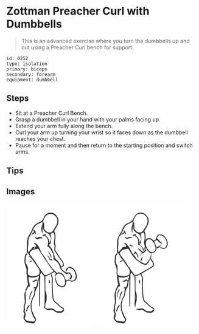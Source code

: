 # Zottman Preacher Curl with Dumbbells
> This is an advanced exercise where you turn the dumbbells up and out using a Preacher Curl bench for support.

``` 
id: 0252 
type: isolation 
primary: biceps 
secondary: forearm 
equipment: dumbbell 
``` 

## Steps

 - Sit at a Preacher Curl Bench.
 - Grasp a dumbbell in your hand with your palms facing up.
 - Extend your arm fully along the bench.
 - Curl your arm up turning your wrist so it faces down as the dumbbell reaches your chest.
 - Pause for a moment and then return to the starting position and switch arms.

## Tips


## Images

<svg width="175pt" height="250pt" viewBox="0 0 175 250" xmlns="http://www.w3.org/2000/svg">
  <g fill="#FFF">
    <path d="M0 0h175v250H0V0m73.35 30.16c-.9 3.08-3.5 5.2-5.91 7.12-4.62 2.14-9.83 3.98-12.88 8.31-3.55 4.48-4.59 10.3-7.75 14.99-2.89 4.33-5.34 9.15-6.02 14.35-.03 7.84-.3 15.69-.71 23.5 1.2.34 2.41.63 3.63.9l-1.16-.03c2 3.07 3.91 6.19 5.92 9.26l-3.67-3.49-.59.92c2.88 2.29 6.19 4.4 7.98 7.71 3.24 5.38 7.22 10.23 10.83 15.34 2.93 3.5 2.7 8.59 1.5 12.72-4.73 3.51-11.08 3.99-16.7 2.93-1.99-.84-4.39-1.73-5.59-3.55 0-4.38.42-8.75.29-13.12-.89-2.83-1.98-5.72-4.18-7.81-1.32-5.15.12-10.35-.08-15.55 1.02-.8 2.04-1.59 3.08-2.35-.28-1.13-.62-2.23-.99-3.33-1.28 2.32-3.98 4.04-4.07 6.89-.39 4.36-.96 8.78-.42 13.15 1.13 4.01 2.68 7.9 3.74 11.93.4 3.4-.15 6.82-.19 10.23.33.41.99 1.24 1.32 1.65-.5 6.19.68 12.27 2.05 18.26-1.63 3.86-3.69 7.53-5.26 11.42.44.81.89 1.62 1.35 2.43 1.28-3.5 2.93-6.87 4.98-9.99.84.23 1.67.46 2.51.7-.13-6.5-2.92-12.54-2.98-19.01 7.03 1.97 14.87 1.61 21.08-2.52-.55 3.12-1.19 6.22-2.38 9.17-1.03-.64-2.06-1.29-3.1-1.9-2.33 1.23-4.68 2.45-6.86 3.92-.35.24-1.05.72-1.4.95 3.9.1 7.52-1.23 10.92-3.03-.85 4.57-1.1 9.36-3.28 13.57-.28-.01-.84-.04-1.12-.05l-.44-.26c-2-.08-3 1.72-4.17 3 .8-.2 2.41-.59 3.21-.79l.75-.07c-2.41 4.59-.72 10.13-3.05 14.79-3.28 6.68-6.71 13.9-5.69 21.55.57 3.53-.01 7.27 1.52 10.6 1.89 4.69 3.09 9.8 6.33 13.8 1.32 1.48.07 3.42-.13 5.09-4.87.59-9.74-.25-14.52-1.12-2.62-1.12-5.81-3.93-4.34-7.09 1.06-3.05 2.37-6.66.25-9.59-1.53-1.99-.4-4.47-.07-6.65-2.42-5.08 1.74-9.86 1.38-15 .29-6.23-1.02-12.48.13-18.67-.44-.78-.88-1.57-1.34-2.34-1.69 5.52-1.96 11.36-1.02 17.04.88 4.99-.21 10.13-2.17 14.75 1.27 3.07-.16 6.08-.6 9.14.68 1.25 1.58 2.34 2.4 3.5-.13 2.97-1.53 5.65-2.07 8.54.38 3.09 2.33 5.85 4.52 7.98 3.2 2.94 7.82 2.16 11.72 3.28 2.54.77 5.65-.08 6.83-2.61 1.01-2.25 2.75-5.09.92-7.39-2.91-4.64-4.76-9.81-6.99-14.78-1.61-3.31-.63-7.09-1.16-10.61-.56-4.44 1.76-8.48 2.45-12.76 1.62-2.5 3.21-5.06 4.22-7.87.71-2.73.52-5.63 1.49-8.3.94-3.58 3.77-6.32 4.43-10 .73-4.68 1.28-9.41 2.53-14.01.69 18.63-.42 37.3.45 55.91.64-1.16 1.45-2.35 1.32-3.75.2-20.4.21-40.81.46-61.21l2.01-1.74c-.14-.78-.29-1.56-.44-2.33 1.99 2.68 3.13 6.19 6.24 7.83 1.02 12.13.6 24.29.97 36.44-.08 7.72-.53 15.43-.32 23.15-.44.91-.87 1.82-1.3 2.74 2.86 2.65 6.05 4.94 10.08 5.25 1.96-.36 4-1.38 6-.73 3.5 1.65 6.5 4.21 10.07 5.73 2.94.29 5.99.61 8.91.03 1.64-.99 3.17-2.21 4.43-3.66.29-1.7-.04-3.43-.08-5.13-2.5-2.25-6.13-2.79-8.32-5.39-3.1-3.33-6.63-6.21-10.09-9.16-2.81-4.32-2.29-9.85-3.03-14.75-.13-8.71-1.43-17.45-.23-26.13.74-4.19-1.51-7.96-2.75-11.81-.19 0-.59-.01-.79-.02-1.36 3.59 2.76 7.1 1.93 10.92-1.86 8.91.13 17.93.2 26.9.36 5.05.46 10.36 2.57 15.04 2.56 3.01 5.87 5.32 8.73 8.05 3.03 3.88 7.95 5.4 11.29 8.94-1.78 1.32-3.64 2.55-5.58 3.62-2.52-.23-5.05-.4-7.58-.26-3.33-1.42-5.74-4.49-9.22-5.56-4.72-.33-9.98 1.92-14.1-1.48.29-2.71.39-5.44.5-8.17 3.33-4.48 2.32-10.23 2.55-15.43-.01-3.44-1.24-6.72-2.6-9.83-.16-9.75-.06-19.51.04-29.26 6.72-.48 11.78-5.39 17.74-7.99 1.05 1.09 2.12 2.16 3.2 3.22-3.34 3.98-1.12 9.16-1.27 13.78 1.54 4.03 2.79 8.88 6.95 11.04 2.76 1.49 6.08 3.46 9.21 1.82 4.31-1.75 5.46-6.72 5.64-10.89 1.41-.64 2.82-1.29 4.23-1.95 3.22 1.63 6.93 2.42 10.51 1.66 3.65-1.57 5.38-5.42 6.04-9.12-.83-7.52-3.6-16.6-11.81-18.85-3.16-1.7-6.07.91-8.78 2.29-.84 2.32-2.43 4.81-.8 7.16 1.13-2.97 2.86-5.63 4.64-8.23 3.1.44 6.49.87 8.81 3.2 3.39 2.76 4.39 7.2 5.36 11.23.96 3.7-.37 7.96-3.43 10.3-2.5.79-5.17.21-7.74.19-.82-.68-1.63-1.37-2.44-2.04-1.62.85-3.3 1.59-4.97 2.33-1.36-2.7-2.72-5.41-3.76-8.25-1.56-4.74-6.42-7.77-11.24-8.17-.74.38-2.22 1.16-2.97 1.54-4.83-4.5-9.79-8.98-13.15-14.76-3.37-3.83-6.28-7.98-8.55-12.56-3.08-6.27-9.22-10.62-11.13-17.5-2.42-6.26-5.71-14.13-13.26-15.13 1.65 2.8 6.22 4.63 4.14 8.44l-1.06-1.3c-.18 1.21-.36 2.41-.55 3.62-1.44.67-2.87 1.35-4.29 2.04.63-.73 1.88-2.19 2.5-2.92l.32 1.07c.16-.68.47-2.04.63-2.73-.95.09-2.85.26-3.8.35-2.32 3.9-5.68 6.99-8.74 10.29-1.61-7.26.77-14.54.25-21.85-.29-4.52 2.35-8.38 3.92-12.42l.77 1.25c.15-1.11.31-2.23.5-3.34 3.84-5.58 5.11-12.92 10.4-17.55 3.72-2.65 8.48-3.42 12.05-6.37 1.33 4.46-1.51 8.36-2.15 12.63-.11 3.83.84 7.65 2.22 11.2.49-5.46-.12-10.98 1.26-16.36.04 3.37-.17 7.06 1.89 9.94 2.27 3.64 6.28 5.52 10.13 7 1.74 3.8 4.34 7.68 3.01 12.05a37.39 37.39 0 0 0-2.85 6.48c.98-6.05-1.98-12.53-7.41-15.5.16-1.18.31-2.36.44-3.55-2.03.8-4.06 1.61-6.11 2.36-.08.37-.25 1.13-.33 1.51 4.48-1.11 8.21 2.67 10.24 6.24 1.41 4.7 1.36 9.96-.51 14.55 6.35 2.57 7.8 9.71 11.55 14.73.2 2.87.32 5.76.89 8.6-.24.61-.48 1.23-.72 1.85 3.24 2.8 7.27 4.75 9.83 8.26 2.51 4.2 3.2 9.24 5.7 13.44 3.41 3.02 7.04 5.81 10.73 8.49 1.55-.7 3.12-1.34 4.67-2.05 1.96 1.97 4.85 4.1 3.54 7.29-.26-.05-.78-.14-1.04-.18-.33.82-.97 2.47-1.3 3.29.44.73.89 1.46 1.34 2.18 2.37-1.5 2.72-4.33 3.84-6.67-1.07-2.92-3.04-5.34-5.07-7.64-2.38.09-4.75.1-7.12.2-3.71-2.68-8.37-5.04-9.73-9.76 2.11-.85 3.92-2.25 5.56-3.79.56-7.73-5.98-13.01-9.7-19.02-2.15-4.28-5.76-7.68-7.32-12.26-.73-3.05 1.5-6.08.43-9.11-.8-2.57-1.69-5.24-.99-7.96 1.53-6.62 1.45-13.85-1.55-20.06 3.07-5.77 7.54-11.18 8.37-17.86.9-6.1-2.35-12.08-7.01-15.83-3.48-2.85-8.4-3.21-12.65-2.23-4.7 1.4-8.24 5.57-9.68 10.15M53.29 53.18c.24 1.65.68 3.25 1.2 4.83-1.76 1.54-4.51 2.61-5.34 4.82 2.38-.03 4.31-2 6.41-2.97.4.92 1.21 2.76 1.61 3.68 1.61-3.83.47-9.08-3.88-10.36m9.27 15.3c-2.56 1.74-5.15-.45-7.71-.98 1.64 1.65 3.45 3.12 5.13 4.73.66-.01 1.33-.03 1.99-.04 2.58-1.87 5.73-1.88 8.77-1.48-.02-.52-.07-1.57-.09-2.1-2.64-.65-5.53-1.54-8.09-.13m19.26 26.39c2.13 4.83 4.91 9.34 6.86 14.25.12-1.72.45-3.6-.57-5.13-1.82-3.2-3.46-6.65-6.29-9.12m3.29 17.37c1.97.87 3.92 1.77 5.92 2.56-.49-1.09-1.01-2.16-1.54-3.23-.67 0-2.02.01-2.7.02-1.96-3.03-3.64-6.32-6.68-8.45 1.64 3.05 3.51 5.97 5 9.1m-40.97 5.44c2.19-.67 4.49-1.18 6.37-2.58-.16-.25-.49-.75-.66-1-2.24.35-3.78 2.47-5.71 3.58m39.65 40.77h2.49c-.44-2.43-.84-4.87-1.52-7.24-1.24 2.23-.97 4.8-.97 7.24m-34.2 16.26c-2.85 5.48-5.22 11.5-3.77 17.8.5-2.23.69-4.5 1.09-6.74 1.01-4.38 3.64-8.16 4.83-12.48-.72.47-1.44.94-2.15 1.42m-5.74 27.95c-2.53 2.95-4.09 6.55-4.64 10.39-.3.4-.91 1.18-1.22 1.57.6-.01 1.79-.04 2.39-.06 1.1-4.34 2.88-8.46 5.82-11.88-.59 0-1.76-.01-2.35-.02z"/>
    <path d="M79.59 24.53c8.05-6.59 22.05 1.25 20.92 11.48.42 5.35-2.81 9.84-5.5 14.15-2.01 3.04-3.54 6.72-6.98 8.45-4.64 1.26-9.24-1.02-11.86-4.87-3.04-2.91-.64-7.36-2.1-10.85 1.15-2.22-.9-4.09-1.8-5.96 1.63-4.51 3.12-9.58 7.32-12.4zM86.93 61.72c2-1.01 3.95-2.12 5.9-3.23 4.19 7.19.71 15.6.84 23.28.58 1.33 1.1 2.68 1.59 4.04-.6 2.72-.85 5.51-.82 8.29 5.18 7.87 10 16.02 15.96 23.33.63 1.75 1.45 3.55 1.24 5.47-.79 1.57-2.28 2.64-3.43 3.94-2.3-7.08-7.26-12.69-12.6-17.69-.26-2.73-.75-5.44-1.84-7.97-2.05-5.82-4.23-12.05-9.02-16.22-.04-.71-.11-2.14-.15-2.86.67-.27 2.01-.82 2.68-1.09.76-6.35 2.16-13.17-.35-19.29zM51.17 93.63c3.65-1.47 7.54-2.18 11.35-3.13 9.61 15.4 19.57 30.62 30.62 45.02-5.83 2.83-11.18 7.78-18.09 7.2-2.17-3.4-4.86-6.42-7.18-9.71-1.38-1.86-2.17-4.14-3.84-5.78-4.22-5.91-7.63-12.39-12.33-17.96-2.32-2.72-4-5.91-5.99-8.87 1.09-2.72 2.65-5.52 5.46-6.77zM96.39 145.77c1.4-1.88 2.27-4.51 4.53-5.49 2.78-.43 6.1-.67 8.11 1.7 5.02 3.61 6.91 10.11 6.82 16.05.01 2.61-1.47 5.21-3.7 6.56-5.72 1.49-11.38-3.57-13.07-8.75-1.01-3.33-2.05-6.65-2.69-10.07z"/>
  </g>
  <g fill="#333">
    <path d="M73.35 30.16c1.44-4.58 4.98-8.75 9.68-10.15 4.25-.98 9.17-.62 12.65 2.23 4.66 3.75 7.91 9.73 7.01 15.83-.83 6.68-5.3 12.09-8.37 17.86 3 6.21 3.08 13.44 1.55 20.06-.7 2.72.19 5.39.99 7.96 1.07 3.03-1.16 6.06-.43 9.11 1.56 4.58 5.17 7.98 7.32 12.26 3.72 6.01 10.26 11.29 9.7 19.02-1.64 1.54-3.45 2.94-5.56 3.79 1.36 4.72 6.02 7.08 9.73 9.76 2.37-.1 4.74-.11 7.12-.2 2.03 2.3 4 4.72 5.07 7.64-1.12 2.34-1.47 5.17-3.84 6.67-.45-.72-.9-1.45-1.34-2.18.33-.82.97-2.47 1.3-3.29.26.04.78.13 1.04.18 1.31-3.19-1.58-5.32-3.54-7.29-1.55.71-3.12 1.35-4.67 2.05-3.69-2.68-7.32-5.47-10.73-8.49-2.5-4.2-3.19-9.24-5.7-13.44-2.56-3.51-6.59-5.46-9.83-8.26.24-.62.48-1.24.72-1.85-.57-2.84-.69-5.73-.89-8.6-3.75-5.02-5.2-12.16-11.55-14.73 1.87-4.59 1.92-9.85.51-14.55-2.03-3.57-5.76-7.35-10.24-6.24.08-.38.25-1.14.33-1.51 2.05-.75 4.08-1.56 6.11-2.36-.13 1.19-.28 2.37-.44 3.55 5.43 2.97 8.39 9.45 7.41 15.5.74-2.24 1.7-4.42 2.85-6.48 1.33-4.37-1.27-8.25-3.01-12.05-3.85-1.48-7.86-3.36-10.13-7-2.06-2.88-1.85-6.57-1.89-9.94-1.38 5.38-.77 10.9-1.26 16.36-1.38-3.55-2.33-7.37-2.22-11.2.64-4.27 3.48-8.17 2.15-12.63-3.57 2.95-8.33 3.72-12.05 6.37-5.29 4.63-6.56 11.97-10.4 17.55-.19 1.11-.35 2.23-.5 3.34l-.77-1.25c-1.57 4.04-4.21 7.9-3.92 12.42.52 7.31-1.86 14.59-.25 21.85 3.06-3.3 6.42-6.39 8.74-10.29.95-.09 2.85-.26 3.8-.35-.16.69-.47 2.05-.63 2.73l-.32-1.07c-.62.73-1.87 2.19-2.5 2.92 1.42-.69 2.85-1.37 4.29-2.04.19-1.21.37-2.41.55-3.62l1.06 1.3c2.08-3.81-2.49-5.64-4.14-8.44 7.55 1 10.84 8.87 13.26 15.13 1.91 6.88 8.05 11.23 11.13 17.5 2.27 4.58 5.18 8.73 8.55 12.56 3.36 5.78 8.32 10.26 13.15 14.76.75-.38 2.23-1.16 2.97-1.54 4.82.4 9.68 3.43 11.24 8.17 1.04 2.84 2.4 5.55 3.76 8.25 1.67-.74 3.35-1.48 4.97-2.33.81.67 1.62 1.36 2.44 2.04 2.57.02 5.24.6 7.74-.19 3.06-2.34 4.39-6.6 3.43-10.3-.97-4.03-1.97-8.47-5.36-11.23-2.32-2.33-5.71-2.76-8.81-3.2-1.78 2.6-3.51 5.26-4.64 8.23-1.63-2.35-.04-4.84.8-7.16 2.71-1.38 5.62-3.99 8.78-2.29 8.21 2.25 10.98 11.33 11.81 18.85-.66 3.7-2.39 7.55-6.04 9.12-3.58.76-7.29-.03-10.51-1.66-1.41.66-2.82 1.31-4.23 1.95-.18 4.17-1.33 9.14-5.64 10.89-3.13 1.64-6.45-.33-9.21-1.82-4.16-2.16-5.41-7.01-6.95-11.04.15-4.62-2.07-9.8 1.27-13.78-1.08-1.06-2.15-2.13-3.2-3.22-5.96 2.6-11.02 7.51-17.74 7.99-.1 9.75-.2 19.51-.04 29.26 1.36 3.11 2.59 6.39 2.6 9.83-.23 5.2.78 10.95-2.55 15.43-.11 2.73-.21 5.46-.5 8.17 4.12 3.4 9.38 1.15 14.1 1.48 3.48 1.07 5.89 4.14 9.22 5.56 2.53-.14 5.06.03 7.58.26 1.94-1.07 3.8-2.3 5.58-3.62-3.34-3.54-8.26-5.06-11.29-8.94-2.86-2.73-6.17-5.04-8.73-8.05-2.11-4.68-2.21-9.99-2.57-15.04-.07-8.97-2.06-17.99-.2-26.9.83-3.82-3.29-7.33-1.93-10.92.2.01.6.02.79.02 1.24 3.85 3.49 7.62 2.75 11.81-1.2 8.68.1 17.42.23 26.13.74 4.9.22 10.43 3.03 14.75 3.46 2.95 6.99 5.83 10.09 9.16 2.19 2.6 5.82 3.14 8.32 5.39.04 1.7.37 3.43.08 5.13-1.26 1.45-2.79 2.67-4.43 3.66-2.92.58-5.97.26-8.91-.03-3.57-1.52-6.57-4.08-10.07-5.73-2-.65-4.04.37-6 .73-4.03-.31-7.22-2.6-10.08-5.25.43-.92.86-1.83 1.3-2.74-.21-7.72.24-15.43.32-23.15-.37-12.15.05-24.31-.97-36.44-3.11-1.64-4.25-5.15-6.24-7.83.15.77.3 1.55.44 2.33l-2.01 1.74c-.25 20.4-.26 40.81-.46 61.21.13 1.4-.68 2.59-1.32 3.75-.87-18.61.24-37.28-.45-55.91-1.25 4.6-1.8 9.33-2.53 14.01-.66 3.68-3.49 6.42-4.43 10-.97 2.67-.78 5.57-1.49 8.3-1.01 2.81-2.6 5.37-4.22 7.87-.69 4.28-3.01 8.32-2.45 12.76.53 3.52-.45 7.3 1.16 10.61 2.23 4.97 4.08 10.14 6.99 14.78 1.83 2.3.09 5.14-.92 7.39-1.18 2.53-4.29 3.38-6.83 2.61-3.9-1.12-8.52-.34-11.72-3.28-2.19-2.13-4.14-4.89-4.52-7.98.54-2.89 1.94-5.57 2.07-8.54-.82-1.16-1.72-2.25-2.4-3.5.44-3.06 1.87-6.07.6-9.14 1.96-4.62 3.05-9.76 2.17-14.75-.94-5.68-.67-11.52 1.02-17.04.46.77.9 1.56 1.34 2.34-1.15 6.19.16 12.44-.13 18.67.36 5.14-3.8 9.92-1.38 15-.33 2.18-1.46 4.66.07 6.65 2.12 2.93.81 6.54-.25 9.59-1.47 3.16 1.72 5.97 4.34 7.09 4.78.87 9.65 1.71 14.52 1.12.2-1.67 1.45-3.61.13-5.09-3.24-4-4.44-9.11-6.33-13.8-1.53-3.33-.95-7.07-1.52-10.6-1.02-7.65 2.41-14.87 5.69-21.55 2.33-4.66.64-10.2 3.05-14.79l-.75.07c-.8.2-2.41.59-3.21.79 1.17-1.28 2.17-3.08 4.17-3l.44.26c.28.01.84.04 1.12.05 2.18-4.21 2.43-9 3.28-13.57-3.4 1.8-7.02 3.13-10.92 3.03.35-.23 1.05-.71 1.4-.95 2.18-1.47 4.53-2.69 6.86-3.92 1.04.61 2.07 1.26 3.1 1.9 1.19-2.95 1.83-6.05 2.38-9.17-6.21 4.13-14.05 4.49-21.08 2.52.06 6.47 2.85 12.51 2.98 19.01-.84-.24-1.67-.47-2.51-.7-2.05 3.12-3.7 6.49-4.98 9.99-.46-.81-.91-1.62-1.35-2.43 1.57-3.89 3.63-7.56 5.26-11.42-1.37-5.99-2.55-12.07-2.05-18.26-.33-.41-.99-1.24-1.32-1.65.04-3.41.59-6.83.19-10.23-1.06-4.03-2.61-7.92-3.74-11.93-.54-4.37.03-8.79.42-13.15.09-2.85 2.79-4.57 4.07-6.89.37 1.1.71 2.2.99 3.33-1.04.76-2.06 1.55-3.08 2.35.2 5.2-1.24 10.4.08 15.55 2.2 2.09 3.29 4.98 4.18 7.81.13 4.37-.29 8.74-.29 13.12 1.2 1.82 3.6 2.71 5.59 3.55 5.62 1.06 11.97.58 16.7-2.93 1.2-4.13 1.43-9.22-1.5-12.72-3.61-5.11-7.59-9.96-10.83-15.34-1.79-3.31-5.1-5.42-7.98-7.71l.59-.92 3.67 3.49c-2.01-3.07-3.92-6.19-5.92-9.26l1.16.03c-1.22-.27-2.43-.56-3.63-.9.41-7.81.68-15.66.71-23.5.68-5.2 3.13-10.02 6.02-14.35 3.16-4.69 4.2-10.51 7.75-14.99 3.05-4.33 8.26-6.17 12.88-8.31 2.41-1.92 5.01-4.04 5.91-7.12m6.24-5.63c-4.2 2.82-5.69 7.89-7.32 12.4.9 1.87 2.95 3.74 1.8 5.96 1.46 3.49-.94 7.94 2.1 10.85 2.62 3.85 7.22 6.13 11.86 4.87 3.44-1.73 4.97-5.41 6.98-8.45 2.69-4.31 5.92-8.8 5.5-14.15 1.13-10.23-12.87-18.07-20.92-11.48m7.34 37.19c2.51 6.12 1.11 12.94.35 19.29-.67.27-2.01.82-2.68 1.09.04.72.11 2.15.15 2.86 4.79 4.17 6.97 10.4 9.02 16.22 1.09 2.53 1.58 5.24 1.84 7.97 5.34 5 10.3 10.61 12.6 17.69 1.15-1.3 2.64-2.37 3.43-3.94.21-1.92-.61-3.72-1.24-5.47-5.96-7.31-10.78-15.46-15.96-23.33-.03-2.78.22-5.57.82-8.29-.49-1.36-1.01-2.71-1.59-4.04-.13-7.68 3.35-16.09-.84-23.28-1.95 1.11-3.9 2.22-5.9 3.23M51.17 93.63c-2.81 1.25-4.37 4.05-5.46 6.77 1.99 2.96 3.67 6.15 5.99 8.87 4.7 5.57 8.11 12.05 12.33 17.96 1.67 1.64 2.46 3.92 3.84 5.78 2.32 3.29 5.01 6.31 7.18 9.71 6.91.58 12.26-4.37 18.09-7.2-11.05-14.4-21.01-29.62-30.62-45.02-3.81.95-7.7 1.66-11.35 3.13m45.22 52.14c.64 3.42 1.68 6.74 2.69 10.07 1.69 5.18 7.35 10.24 13.07 8.75 2.23-1.35 3.71-3.95 3.7-6.56.09-5.94-1.8-12.44-6.82-16.05-2.01-2.37-5.33-2.13-8.11-1.7-2.26.98-3.13 3.61-4.53 5.49z"/>
    <path d="M53.29 53.18c4.35 1.28 5.49 6.53 3.88 10.36-.4-.92-1.21-2.76-1.61-3.68-2.1.97-4.03 2.94-6.41 2.97.83-2.21 3.58-3.28 5.34-4.82-.52-1.58-.96-3.18-1.2-4.83zM62.56 68.48c2.56-1.41 5.45-.52 8.09.13.02.53.07 1.58.09 2.1-3.04-.4-6.19-.39-8.77 1.48-.66.01-1.33.03-1.99.04-1.68-1.61-3.49-3.08-5.13-4.73 2.56.53 5.15 2.72 7.71.98zM81.82 94.87c2.83 2.47 4.47 5.92 6.29 9.12 1.02 1.53.69 3.41.57 5.13-1.95-4.91-4.73-9.42-6.86-14.25zM85.11 112.24c-1.49-3.13-3.36-6.05-5-9.1 3.04 2.13 4.72 5.42 6.68 8.45.68-.01 2.03-.02 2.7-.02.53 1.07 1.05 2.14 1.54 3.23-2-.79-3.95-1.69-5.92-2.56zM44.14 117.68c1.93-1.11 3.47-3.23 5.71-3.58.17.25.5.75.66 1-1.88 1.4-4.18 1.91-6.37 2.58zM83.79 158.45c0-2.44-.27-5.01.97-7.24.68 2.37 1.08 4.81 1.52 7.24h-2.49zM49.59 174.71c.71-.48 1.43-.95 2.15-1.42-1.19 4.32-3.82 8.1-4.83 12.48-.4 2.24-.59 4.51-1.09 6.74-1.45-6.3.92-12.32 3.77-17.8zM43.85 202.66c.59.01 1.76.02 2.35.02-2.94 3.42-4.72 7.54-5.82 11.88-.6.02-1.79.05-2.39.06.31-.39.92-1.17 1.22-1.57.55-3.84 2.11-7.44 4.64-10.39z"/>
  </g>
</svg>

<svg width="175pt" height="250pt" viewBox="0 0 175 250" xmlns="http://www.w3.org/2000/svg">
  <g fill="#FFF">
    <path d="M0 0h175v250H0V0m76.48 24.5c-2.86 2.56-2.7 6.92-5.45 9.52-1.39 1.39-2.71 2.87-4.25 4.11-3.27 1.61-6.94 2.5-9.84 4.79-3.45 3.19-5.51 7.54-7.16 11.87-1.9 5.18-5.93 9.27-7.56 14.59-2.61 5.52-.9 11.73-1.7 17.57-.59 3.76.29 7.54-.41 11.28.9.48 1.81.95 2.72 1.4 1.72 2.87 3.5 5.7 5.42 8.45l-4.81-2.81c2.67 2.34 5.81 4.23 7.8 7.26-2.34 1.73-4.67 3.48-7.13 5.05 2.99-.55 6.14-1.48 7.8-4.29 2.59 3.97 5.12 7.98 8.14 11.64 2.27 3.38 5.75 6.61 5.21 11.07-.21 2.12.49 5.24-1.74 6.44-6.62 3.95-15.06 3.31-21.82.09-1.32-6.11.5-12.44-.81-18.55-.41-1.86-2.28-2.97-2.71-4.82-1.05-4.68.14-9.42.21-14.13.99-1.45 2.32-2.63 3.44-3.96-.58-.58-1.16-1.15-1.73-1.73-1.14 1.6-2.38 3.13-3.65 4.64-.37 3.66-.7 7.33-.81 11.01-.4 4.75 2.03 9.02 3.23 13.48 1.6 3.67.44 7.7.66 11.54.65 2.26 1.41 4.53 1.19 6.93-.32 4.81 1.17 9.44 2.07 14.11-3.13 6.69-6.71 13.47-7.25 20.98-.36 4.36.66 8.66.82 13-.17 3.7-1.01 7.38-2.51 10.77.95 2.47.45 4.96-.3 7.39-.92 2.25 1.5 3.8 2.01 5.81.22 3.16-2.33 5.85-1.86 9.01 1.49 4.51 5.04 9.09 10.17 9.28 3.97-.09 8.77 2.96 12.05-.5 1.49-2.45 3.65-5.87 1.66-8.6-2.93-4.62-4.71-9.81-6.97-14.76-1.6-3.28-.62-7.04-1.16-10.53-.57-4.46 1.76-8.53 2.47-12.83 1.62-2.52 3.23-5.09 4.23-7.92.7-3.03.62-6.23 1.76-9.16 1.08-3.14 3.54-5.67 4.13-9.01.74-4.67 1.19-9.41 2.67-13.93.31 18.49-.41 37.01.24 55.48 1.11-.85 1.53-2.1 1.4-3.45.21-20.35.14-40.71.51-61.07.82-1.01 1.64-2.02 2.44-3.05 1.11 1.85 2.17 3.73 3.32 5.56l1.97.48c1.36 12.6.65 25.29 1.07 37.93.23 8.27-1.56 16.72.31 24.87 1.51-3.79.87-8.05 2.82-11.71 1.03-6.97 1.34-14.59-1.99-21.05-.24-9.89.33-19.78-.16-29.66 1.2-.04 2.4-.07 3.6-.1 2.39-.96 4.73-2.05 7.03-3.23.48 2.75 1.73 5.27 2.46 7.95.5 4.34-.77 8.65-.49 13 .24 3.71.59 7.43.57 11.16l.4.67c.09 6.79-.01 13.94 2.66 20.3 2.46 2.96 5.76 5.13 8.63 7.69 2.78 4.21 8.02 5.51 11.32 9.19a37.949 37.949 0 0 1-5.64 3.64c-2.42-.25-4.86-.43-7.29-.26-3.3-1.25-5.63-4.13-8.87-5.47-4.52-.6-8.96 1.17-13.5 1.06 1.99 1.28 4.34 1.7 6.61 2.25 1.91-.41 3.89-1.39 5.85-.78 3.51 1.64 6.51 4.2 10.07 5.74 2.97.31 6.07.64 9.02.02 1.64-1 3.15-2.25 4.43-3.69.2-1.66-.06-3.32-.12-4.98-1.98-1.81-4.48-2.8-6.82-4.04-2.61-2.4-5.13-4.91-7.7-7.36-1.69-1.65-4.15-2.72-4.96-5.09-1.43-4.18-1.41-8.66-2.04-12.99.06-8.75-1.47-17.51-.13-26.23.72-4.54-1.85-8.59-3.46-12.63 4.1-2.03 7.8-4.75 11.83-6.9 4.61-2.77 9.94-4.67 13.32-9.08.76-5.7-3.39-10-6.26-14.4.7-3.41 1.07-6.9 1.06-10.39 3.29-.84 8.03-1.38 8.88-5.39 1.74-3.93 1.42-8.6-1.33-11.98-.72-1.99-1.34-4.01-1.94-6.03 2.1-.72 4.11-2.05 6.42-1.87 1.13 1.19 1.88 2.66 2.71 4.06 1.3.42 2.61.82 3.92 1.21.2 1.15.4 2.29.59 3.43-1.52 1.08-3.04 2.14-4.62 3.13-2.24.6-4.63 1.58-3.97 4.45 1.48-.6 2.95-1.2 4.44-1.8.6-.76 1.23-1.5 1.88-2.22 1.73-2.62 4.22-5.02 3.1-8.46-4.1-.69-4.93-5.7-8.73-6.76-.35-2.85 1.11-5.2 3.2-6.97 12.61-1.67 20.96 16.85 11.76 25.29-2.55-.33-5.29-.3-7.54-1.72-.56.4-1.11.8-1.65 1.2 2.15.9 4.34 1.7 6.59 2.32 1.37-.44 2.74-.85 4.13-1.21 2.46-1.96 3.88-4.98 4.35-8.04.5-6.26-2.94-12.04-6.96-16.55-3.34-3.36-8.28-3.43-12.61-2.38-1.76 2.12-2.62 4.72-3.18 7.39-.33 2.49-2.95 3.15-4.8 4.24-2.35-2-4.75-4.22-7.86-4.89-2.55-.48-4.97.69-7.19 1.77-.53 1.54-1.11 3.05-1.73 4.55 1.03-6.7 1.45-13.96-1.74-20.18 3.09-6.16 8.18-11.84 8.41-19.05.54-5.01-2.04-9.84-5.47-13.31-5.34-5.84-16.01-5.6-20.8.84m7.17 127.44c-.16 3.83 1.13 7.46 2.44 11-.21-1.53-.52-3.05-.89-4.55l1.27-.07c-.88-2.05-.13-5.63-2.82-6.38z"/>
    <path d="M80.86 22.75c4.4-1.34 9.86-1.97 13.72 1.11 3.59 2.86 6.53 7.3 5.92 12.08.47 6.36-3.96 11.38-6.95 16.54-1.79 3.14-4.38 7.03-8.55 6.36-4.2.35-7.29-3.04-9.56-6.1-2.24-2.88.63-7.05-1.8-9.79 2.13-1.96-.52-4.07-1.36-5.97 1.91-5.14 3.68-11.14 8.58-14.23z"/>
    <path d="M59.49 43.48c3.64-2.28 8.1-3.02 11.35-5.97 1.87 5.23-2.73 9.7-2.02 14.9.29 2.56.83 5.09 1.57 7.56 1.1-4.92-.45-10.55 2.43-14.95-.17 3.09-.95 6.51.93 9.27 2.16 3.99 6.39 6.14 10.49 7.62 1.78 3.83 4.43 7.76 3.02 12.16-1.12 2.09-2.67 4.23-2.09 6.75 2.6 1.1 2.59-2.21 2.75-3.89.22-5.07 1.23-10.43-1.01-15.22 1.97-.95 3.87-2.03 5.76-3.14.6 1.09 1.22 2.17 1.85 3.25.4 4.93.56 9.93-.65 14.77-.84 3.2.33 6.33 1.39 9.3-.57 2.43-.78 4.92-.76 7.41 2.2-.95 1.89-3.61 2.5-5.54 1.87 5.03 5.46 10.29 10.68 12.21-.66 4.87-1.6 9.97-4.83 13.87-1.93 2.25-3.16 5.24-5.8 6.78-3.56-.19-6.63-2.18-9.56-4.02-2.46-1.55-5.28-2.53-7.51-4.42-2.06-1.81-2.66-4.66-4.43-6.67-6.89-5.02-7.93-14.36-13.48-20.49-2.08-2.71-4.15-6.34-8.17-5.81 1.54 1.88 3.28 3.59 5.08 5.22-.57.99-1.18 1.97-1.79 2.95-1.81.02-3.63.04-5.44.03-2.13 3.98-5.5 7.01-8.64 10.16-1.08-4.45-.53-9.01-.02-13.49.63-4.64-1.08-9.44.57-13.96.6-2.48 2.2-4.5 3.65-6.52l.73 1.27c.11-1.14.23-2.27.37-3.4 2.65-2.77 3.15-6.71 5.01-9.94 1.68-2.9 3.31-6.03 6.07-8.05M53.08 53.8c.42 1.41.92 2.8 1.46 4.17-1.96 1.43-3.83 3.03-6.04 4.08.49.46.97.92 1.46 1.38 1.74-1.32 3.61-2.46 5.46-3.63.42 1.21.94 2.41 1.86 3.33 1.3-3.73-1-7.47-4.2-9.33m18.25 9.99c-.06.4-.17 1.2-.23 1.61 4.07-1.27 7.3 2.1 9.58 5.03 2.14 3.77 1.47 8.33 1.09 12.47 2.7.59 5.33 1.94 7.15 4.05 2.26 2.5 1.67 6.4 4.22 8.7 1.08-6.25-4.94-10.3-8.87-14.13 1.35-6.35-1.38-13.4-7.22-16.53.16-1.18.31-2.36.46-3.54-2.06.78-4.11 1.59-6.18 2.34m-15.83 3.5c.05.39.16 1.18.22 1.58 1.41.92 2.77 1.91 4.08 2.98 3.69-1.74 7.53-2.82 11.65-2.09-3.15-3.06-7.91-2.34-11.36-.24-1.52-.77-3.05-1.51-4.59-2.23m9.64 17.37c2.58.81 5.17 1.63 7.83 2.17-2.09-1.88-4.58-3.21-7.17-4.25-.16.52-.49 1.56-.66 2.08m15.75 5.6c2.87 3.02 6.37 5.38 8.77 8.9-1.84 2.1-3.58 4.33-4.71 6.91 1.91-.94 2.12-3.26 3.43-4.73 2.64-1.69 5.73-2.78 7.82-5.24.81-1.13 2.65-2.36 1.6-3.88-2.49-.48-3.2 3.23-5.24 4.26-1.39 1.32-2.82-.35-3.57-1.47-1.87-2.7-4.96-4.15-8.1-4.75m-8.34 12.04c2.18.23 3.59-1.33 4.5-3.07 2.54 2.89 3.4 6.66 5.13 10 .17-1.46.67-3.05-.12-4.42-1.53-3.26-2.93-6.83-6.05-8.92-.96 2.24-2.08 4.4-3.46 6.41m14.96 12.9c3.41-2.3 2.39-7.12 3.07-10.66-.51 3.79-3.85 6.74-3.07 10.66z"/>
    <path d="M100.56 72.71c2.95-1.15 6.52-.28 8.83 1.85 4.49 4.6 7.23 10.97 6.92 17.45-.79 5.69-9.09 7.22-12.62 3.16-2.7-2.89-4.34-6.57-6.07-10.07-.6-4.13-.84-9.67 2.94-12.39zM45.86 100.61c1.47-7.72 10.4-8.99 16.86-9.61 5.79 9.27 10.93 19.85 20.88 25.38 4.09 3.31 8.83 6.73 14.37 6.2 4.2-2.77 6.16-7.68 8-12.14 1.35 4.48 5.99 7.81 5.67 12.74-3.44 4.26-8.73 6.3-13.3 9.06-4.14 2.06-7.74 5.1-12.11 6.7-3.09 2.8-7.17 4.1-11.32 3.83-2.08-3.39-4.64-6.43-6.99-9.62-1.04-1.64-2.58-3.22-2.36-5.32-.37-.02-1.1-.07-1.46-.1-4.15-6.72-8.23-13.54-13.31-19.62-1.86-2.35-3.23-5.03-4.93-7.5zM43.42 146.64c6.99 1.98 14.86 1.66 21-2.53-.51 3.19-1.18 6.35-2.4 9.36-.97-.75-1.85-1.72-3.13-1.92-2.88 1.16-5.52 2.84-8.05 4.64 3.4-.01 7.01-.32 9.51-2.96 1.6 3.51.05 7.49-.93 10.98-.59.99-.5 3.18-2.19 2.61-.28-.2-.86-.59-1.15-.79-1.23 1.1-2.41 2.25-3.5 3.49 1.07-.28 2.14-.52 3.22-.73l.39.2c-1.74 4.88-.46 10.41-2.95 15.1-3.27 6.42-6.35 13.49-5.39 20.86.38 2.78.25 5.62.73 8.39 1.49 4.2 3.01 8.41 4.77 12.51.86 2.12 3.54 3.63 2.88 6.19 0 1.27-.87 2.65-2.28 2.52-3.65.51-7.25-.49-10.86-.86-2.96-.07-5.43-2.24-6.7-4.77-.21-3.83 3.3-7.69 1.01-11.44-1.88-2.2-1.09-4.98-.47-7.5-2.51-5.03 1.72-9.8 1.34-14.9.33-6.44-1.11-12.94.21-19.3 1.36-4.03 3.45-7.77 5.69-11.36.53.38 1.58 1.16 2.11 1.54.21-6.64-2.93-12.75-2.86-19.33m.37 24.59c-1.01 2.27-1.98 4.56-2.92 6.86-.21 2.89-.32 5.78-.41 8.66h.9c.17-2.28.25-4.56.3-6.84 1.12-2.95 2.62-5.71 4.25-8.4l-2.12-.28m2.05 21.13c.79-3.39.71-6.98 2.24-10.17 1.09-3.07 3.3-5.79 3.36-9.16-4.72 5.07-6.97 12.48-5.6 19.33m-1.99 10.32c-3.26 3.41-4.1 8.09-5.55 12.39 1.34-.38 2.62-1.03 2.78-2.57.81-3.7 2.87-6.86 5.05-9.87-.57.01-1.71.03-2.28.05zM77.48 193.99c-.37-4.44-.71-8.99.08-13.4.34 4.45.38 8.96-.08 13.4z"/>
  </g>
  <g fill="#333">
    <path d="M76.48 24.5c4.79-6.44 15.46-6.68 20.8-.84 3.43 3.47 6.01 8.3 5.47 13.31-.23 7.21-5.32 12.89-8.41 19.05 3.19 6.22 2.77 13.48 1.74 20.18.62-1.5 1.2-3.01 1.73-4.55 2.22-1.08 4.64-2.25 7.19-1.77 3.11.67 5.51 2.89 7.86 4.89 1.85-1.09 4.47-1.75 4.8-4.24.56-2.67 1.42-5.27 3.18-7.39 4.33-1.05 9.27-.98 12.61 2.38 4.02 4.51 7.46 10.29 6.96 16.55-.47 3.06-1.89 6.08-4.35 8.04-1.39.36-2.76.77-4.13 1.21-2.25-.62-4.44-1.42-6.59-2.32.54-.4 1.09-.8 1.65-1.2 2.25 1.42 4.99 1.39 7.54 1.72 9.2-8.44.85-26.96-11.76-25.29-2.09 1.77-3.55 4.12-3.2 6.97 3.8 1.06 4.63 6.07 8.73 6.76 1.12 3.44-1.37 5.84-3.1 8.46-.65.72-1.28 1.46-1.88 2.22-1.49.6-2.96 1.2-4.44 1.8-.66-2.87 1.73-3.85 3.97-4.45 1.58-.99 3.1-2.05 4.62-3.13-.19-1.14-.39-2.28-.59-3.43-1.31-.39-2.62-.79-3.92-1.21-.83-1.4-1.58-2.87-2.71-4.06-2.31-.18-4.32 1.15-6.42 1.87.6 2.02 1.22 4.04 1.94 6.03 2.75 3.38 3.07 8.05 1.33 11.98-.85 4.01-5.59 4.55-8.88 5.39.01 3.49-.36 6.98-1.06 10.39 2.87 4.4 7.02 8.7 6.26 14.4-3.38 4.41-8.71 6.31-13.32 9.08-4.03 2.15-7.73 4.87-11.83 6.9 1.61 4.04 4.18 8.09 3.46 12.63-1.34 8.72.19 17.48.13 26.23.63 4.33.61 8.81 2.04 12.99.81 2.37 3.27 3.44 4.96 5.09 2.57 2.45 5.09 4.96 7.7 7.36 2.34 1.24 4.84 2.23 6.82 4.04.06 1.66.32 3.32.12 4.98a19.598 19.598 0 0 1-4.43 3.69c-2.95.62-6.05.29-9.02-.02-3.56-1.54-6.56-4.1-10.07-5.74-1.96-.61-3.94.37-5.85.78-2.27-.55-4.62-.97-6.61-2.25 4.54.11 8.98-1.66 13.5-1.06 3.24 1.34 5.57 4.22 8.87 5.47 2.43-.17 4.87.01 7.29.26 1.99-1.05 3.87-2.26 5.64-3.64-3.3-3.68-8.54-4.98-11.32-9.19-2.87-2.56-6.17-4.73-8.63-7.69-2.67-6.36-2.57-13.51-2.66-20.3l-.4-.67c.02-3.73-.33-7.45-.57-11.16-.28-4.35.99-8.66.49-13-.73-2.68-1.98-5.2-2.46-7.95-2.3 1.18-4.64 2.27-7.03 3.23-1.2.03-2.4.06-3.6.1.49 9.88-.08 19.77.16 29.66 3.33 6.46 3.02 14.08 1.99 21.05-1.95 3.66-1.31 7.92-2.82 11.71-1.87-8.15-.08-16.6-.31-24.87-.42-12.64.29-25.33-1.07-37.93l-1.97-.48c-1.15-1.83-2.21-3.71-3.32-5.56-.8 1.03-1.62 2.04-2.44 3.05-.37 20.36-.3 40.72-.51 61.07.13 1.35-.29 2.6-1.4 3.45-.65-18.47.07-36.99-.24-55.48-1.48 4.52-1.93 9.26-2.67 13.93-.59 3.34-3.05 5.87-4.13 9.01-1.14 2.93-1.06 6.13-1.76 9.16-1 2.83-2.61 5.4-4.23 7.92-.71 4.3-3.04 8.37-2.47 12.83.54 3.49-.44 7.25 1.16 10.53 2.26 4.95 4.04 10.14 6.97 14.76 1.99 2.73-.17 6.15-1.66 8.6-3.28 3.46-8.08.41-12.05.5-5.13-.19-8.68-4.77-10.17-9.28-.47-3.16 2.08-5.85 1.86-9.01-.51-2.01-2.93-3.56-2.01-5.81.75-2.43 1.25-4.92.3-7.39 1.5-3.39 2.34-7.07 2.51-10.77-.16-4.34-1.18-8.64-.82-13 .54-7.51 4.12-14.29 7.25-20.98-.9-4.67-2.39-9.3-2.07-14.11.22-2.4-.54-4.67-1.19-6.93-.22-3.84.94-7.87-.66-11.54-1.2-4.46-3.63-8.73-3.23-13.48.11-3.68.44-7.35.81-11.01 1.27-1.51 2.51-3.04 3.65-4.64.57.58 1.15 1.15 1.73 1.73-1.12 1.33-2.45 2.51-3.44 3.96-.07 4.71-1.26 9.45-.21 14.13.43 1.85 2.3 2.96 2.71 4.82 1.31 6.11-.51 12.44.81 18.55 6.76 3.22 15.2 3.86 21.82-.09 2.23-1.2 1.53-4.32 1.74-6.44.54-4.46-2.94-7.69-5.21-11.07-3.02-3.66-5.55-7.67-8.14-11.64-1.66 2.81-4.81 3.74-7.8 4.29 2.46-1.57 4.79-3.32 7.13-5.05-1.99-3.03-5.13-4.92-7.8-7.26l4.81 2.81c-1.92-2.75-3.7-5.58-5.42-8.45-.91-.45-1.82-.92-2.72-1.4.7-3.74-.18-7.52.41-11.28.8-5.84-.91-12.05 1.7-17.57 1.63-5.32 5.66-9.41 7.56-14.59 1.65-4.33 3.71-8.68 7.16-11.87 2.9-2.29 6.57-3.18 9.84-4.79 1.54-1.24 2.86-2.72 4.25-4.11 2.75-2.6 2.59-6.96 5.45-9.52m4.38-1.75c-4.9 3.09-6.67 9.09-8.58 14.23.84 1.9 3.49 4.01 1.36 5.97 2.43 2.74-.44 6.91 1.8 9.79 2.27 3.06 5.36 6.45 9.56 6.1 4.17.67 6.76-3.22 8.55-6.36 2.99-5.16 7.42-10.18 6.95-16.54.61-4.78-2.33-9.22-5.92-12.08-3.86-3.08-9.32-2.45-13.72-1.11M59.49 43.48c-2.76 2.02-4.39 5.15-6.07 8.05-1.86 3.23-2.36 7.17-5.01 9.94-.14 1.13-.26 2.26-.37 3.4l-.73-1.27c-1.45 2.02-3.05 4.04-3.65 6.52-1.65 4.52.06 9.32-.57 13.96-.51 4.48-1.06 9.04.02 13.49 3.14-3.15 6.51-6.18 8.64-10.16 1.81.01 3.63-.01 5.44-.03.61-.98 1.22-1.96 1.79-2.95-1.8-1.63-3.54-3.34-5.08-5.22 4.02-.53 6.09 3.1 8.17 5.81 5.55 6.13 6.59 15.47 13.48 20.49 1.77 2.01 2.37 4.86 4.43 6.67 2.23 1.89 5.05 2.87 7.51 4.42 2.93 1.84 6 3.83 9.56 4.02 2.64-1.54 3.87-4.53 5.8-6.78 3.23-3.9 4.17-9 4.83-13.87-5.22-1.92-8.81-7.18-10.68-12.21-.61 1.93-.3 4.59-2.5 5.54-.02-2.49.19-4.98.76-7.41-1.06-2.97-2.23-6.1-1.39-9.3 1.21-4.84 1.05-9.84.65-14.77-.63-1.08-1.25-2.16-1.85-3.25-1.89 1.11-3.79 2.19-5.76 3.14 2.24 4.79 1.23 10.15 1.01 15.22-.16 1.68-.15 4.99-2.75 3.89-.58-2.52.97-4.66 2.09-6.75 1.41-4.4-1.24-8.33-3.02-12.16-4.1-1.48-8.33-3.63-10.49-7.62-1.88-2.76-1.1-6.18-.93-9.27-2.88 4.4-1.33 10.03-2.43 14.95-.74-2.47-1.28-5-1.57-7.56-.71-5.2 3.89-9.67 2.02-14.9-3.25 2.95-7.71 3.69-11.35 5.97m41.07 29.23c-3.78 2.72-3.54 8.26-2.94 12.39 1.73 3.5 3.37 7.18 6.07 10.07 3.53 4.06 11.83 2.53 12.62-3.16.31-6.48-2.43-12.85-6.92-17.45-2.31-2.13-5.88-3-8.83-1.85m-54.7 27.9c1.7 2.47 3.07 5.15 4.93 7.5 5.08 6.08 9.16 12.9 13.31 19.62.36.03 1.09.08 1.46.1-.22 2.1 1.32 3.68 2.36 5.32 2.35 3.19 4.91 6.23 6.99 9.62 4.15.27 8.23-1.03 11.32-3.83 4.37-1.6 7.97-4.64 12.11-6.7 4.57-2.76 9.86-4.8 13.3-9.06.32-4.93-4.32-8.26-5.67-12.74-1.84 4.46-3.8 9.37-8 12.14-5.54.53-10.28-2.89-14.37-6.2-9.95-5.53-15.09-16.11-20.88-25.38-6.46.62-15.39 1.89-16.86 9.61m-2.44 46.03c-.07 6.58 3.07 12.69 2.86 19.33-.53-.38-1.58-1.16-2.11-1.54-2.24 3.59-4.33 7.33-5.69 11.36-1.32 6.36.12 12.86-.21 19.3.38 5.1-3.85 9.87-1.34 14.9-.62 2.52-1.41 5.3.47 7.5 2.29 3.75-1.22 7.61-1.01 11.44 1.27 2.53 3.74 4.7 6.7 4.77 3.61.37 7.21 1.37 10.86.86 1.41.13 2.28-1.25 2.28-2.52.66-2.56-2.02-4.07-2.88-6.19-1.76-4.1-3.28-8.31-4.77-12.51-.48-2.77-.35-5.61-.73-8.39-.96-7.37 2.12-14.44 5.39-20.86 2.49-4.69 1.21-10.22 2.95-15.1l-.39-.2c-1.08.21-2.15.45-3.22.73 1.09-1.24 2.27-2.39 3.5-3.49.29.2.87.59 1.15.79 1.69.57 1.6-1.62 2.19-2.61.98-3.49 2.53-7.47.93-10.98-2.5 2.64-6.11 2.95-9.51 2.96 2.53-1.8 5.17-3.48 8.05-4.64 1.28.2 2.16 1.17 3.13 1.92 1.22-3.01 1.89-6.17 2.4-9.36-6.14 4.19-14.01 4.51-21 2.53m34.06 47.35c.46-4.44.42-8.95.08-13.4-.79 4.41-.45 8.96-.08 13.4z"/>
    <path d="M53.08 53.8c3.2 1.86 5.5 5.6 4.2 9.33-.92-.92-1.44-2.12-1.86-3.33-1.85 1.17-3.72 2.31-5.46 3.63-.49-.46-.97-.92-1.46-1.38 2.21-1.05 4.08-2.65 6.04-4.08a51.47 51.47 0 0 1-1.46-4.17zM71.33 63.79c2.07-.75 4.12-1.56 6.18-2.34-.15 1.18-.3 2.36-.46 3.54 5.84 3.13 8.57 10.18 7.22 16.53 3.93 3.83 9.95 7.88 8.87 14.13-2.55-2.3-1.96-6.2-4.22-8.7-1.82-2.11-4.45-3.46-7.15-4.05.38-4.14 1.05-8.7-1.09-12.47-2.28-2.93-5.51-6.3-9.58-5.03.06-.41.17-1.21.23-1.61zM55.5 67.29c1.54.72 3.07 1.46 4.59 2.23 3.45-2.1 8.21-2.82 11.36.24-4.12-.73-7.96.35-11.65 2.09a47.276 47.276 0 0 0-4.08-2.98c-.06-.4-.17-1.19-.22-1.58zM65.14 84.66c.17-.52.5-1.56.66-2.08 2.59 1.04 5.08 2.37 7.17 4.25-2.66-.54-5.25-1.36-7.83-2.17z"/>
    <path d="M80.89 90.26c3.14.6 6.23 2.05 8.1 4.75.75 1.12 2.18 2.79 3.57 1.47 2.04-1.03 2.75-4.74 5.24-4.26 1.05 1.52-.79 2.75-1.6 3.88-2.09 2.46-5.18 3.55-7.82 5.24-1.31 1.47-1.52 3.79-3.43 4.73 1.13-2.58 2.87-4.81 4.71-6.91-2.4-3.52-5.9-5.88-8.77-8.9zM72.55 102.3c1.38-2.01 2.5-4.17 3.46-6.41 3.12 2.09 4.52 5.66 6.05 8.92.79 1.37.29 2.96.12 4.42-1.73-3.34-2.59-7.11-5.13-10-.91 1.74-2.32 3.3-4.5 3.07zM87.51 115.2c-.78-3.92 2.56-6.87 3.07-10.66-.68 3.54.34 8.36-3.07 10.66zM83.65 151.94c2.69.75 1.94 4.33 2.82 6.38l-1.27.07c.37 1.5.68 3.02.89 4.55-1.31-3.54-2.6-7.17-2.44-11zM43.79 171.23l2.12.28c-1.63 2.69-3.13 5.45-4.25 8.4-.05 2.28-.13 4.56-.3 6.84h-.9c.09-2.88.2-5.77.41-8.66.94-2.3 1.91-4.59 2.92-6.86zM45.84 192.36c-1.37-6.85.88-14.26 5.6-19.33-.06 3.37-2.27 6.09-3.36 9.16-1.53 3.19-1.45 6.78-2.24 10.17zM43.85 202.68c.57-.02 1.71-.04 2.28-.05-2.18 3.01-4.24 6.17-5.05 9.87-.16 1.54-1.44 2.19-2.78 2.57 1.45-4.3 2.29-8.98 5.55-12.39z"/>
  </g>
</svg>
